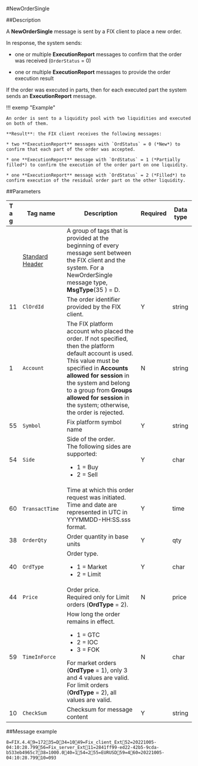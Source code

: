 #NewOrderSingle

##Description

A **NewOrderSingle** message is sent by a FIX client to place a new order.

In response, the system sends:

* one or multiple **ExecutionReport** messages to confirm that the order was received (`OrderStatus` = 0)

* one or multiple **ExecutionReport** messages to provide the order execution result

If the order was executed in parts, then for each executed part the system sends an **ExecutionReport** message.

!!! exemp "Example"

    An order is sent to a liquidity pool with two liquidities and executed on both of them.

    **Result**: the FIX client receives the following messages:

    * two **ExecutionReport** messages with `OrdStatus` = 0 (*New*) to confirm that each part of the order was accepted.

    * one **ExecutionReport** message with `OrdStatus` = 1 (*Partially filled*) to confirm the execution of the order part on one liquidity.

    * one **ExecutionReport** message with `OrdStatus` = 2 (*Filled*) to confirm execution of the residual order part on the other liquidity.

##Parameters

|<div style="width:10px">Tag</div>    | <div style="width:100px">Tag name</div>  |   Description | Required| Data type
|-------|-------------|------------------|---------|----------
 ||[Standard Header](../Message_components/StandardHeader.md)| A group of tags that is provided at the beginning of every message sent between the FIX client and the system. For a NewOrderSingle message type, **MsgType**(35 ) = D.
11     |`ClOrdId`     |The order identifier provided by the FIX client.| Y| string
1     |  `Account`| The FIX platform account who placed the order. If not specified, then the platform default account is used.<br>This value must be specified in **Accounts allowed for session** in the system and belong to a group from **Groups allowed for session** in the system; otherwise, the order is rejected.| N |string
55| `Symbol` | Fix platform symbol name| Y| string
54| `Side`| Side of the order.<br> The following sides are supported: <ul><li>1 = Buy</li><li>2 = Sell</li></ul>| Y|char
60| `TransactTime`&nbsp;| Time at which this order request was initiated. <br>Time and date are represented in UTC in YYYMMDD-HH:SS.sss format.|Y|time
 38| `OrderQty`|Order quantity in base units|Y|qty
 40 | `OrdType`| Order type.<br> <ul><li>1 = Market</li><li>2 = Limit</li></ul>|Y|char
 44| `Price` | Order price.<br>Required only for Limit orders (**OrdType** = 2).|N|price
 59| `TimeInForce`| How long the order remains in effect.<br><ul><li>1 = GTC</li><li>2 = IOC</li><li>3 = FOK</li></ul>For market orders (**OrdType** = 1), only 3 and 4 values are valid.<br>For limit orders (**OrdType** = 2), all values are valid. | N| char
  10|`CheckSum`|Checksum for message content|Y|string
  
##Message example

`8=FIX.4.49=17235=D34=1049=Fix_client_Ext52=20221005-04:10:28.79956=Fix_server_Ext11=2841ff99-ed22-42b5-9cda-b533eb4965c738=1000.040=154=255=EURUSD59=460=20221005-04:10:28.79910=093`
